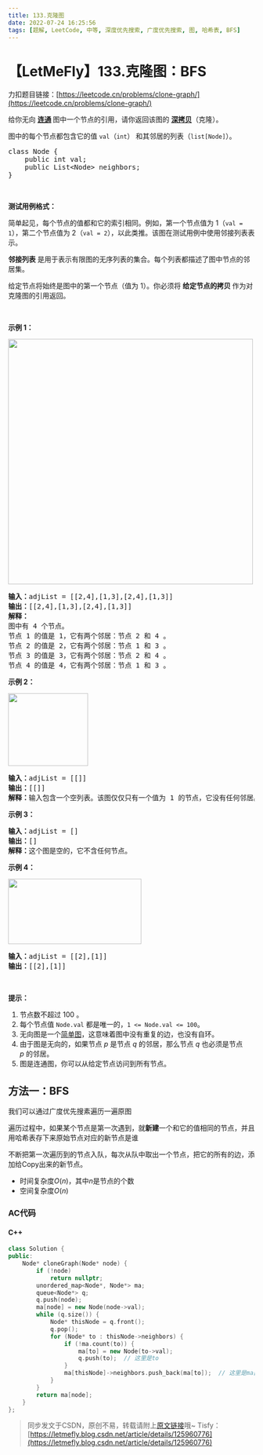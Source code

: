 ```yaml
---
title: 133.克隆图
date: 2022-07-24 16:25:56
tags: [题解, LeetCode, 中等, 深度优先搜索, 广度优先搜索, 图, 哈希表, BFS]
---
```


# 【LetMeFly】133.克隆图：BFS

力扣题目链接：[https://leetcode.cn/problems/clone-graph/](https://leetcode.cn/problems/clone-graph/)

<p>给你无向&nbsp;<strong><a href="https://baike.baidu.com/item/连通图/6460995?fr=aladdin" target="_blank">连通</a>&nbsp;</strong>图中一个节点的引用，请你返回该图的&nbsp;<a href="https://baike.baidu.com/item/深拷贝/22785317?fr=aladdin" target="_blank"><strong>深拷贝</strong></a>（克隆）。</p>

<p>图中的每个节点都包含它的值 <code>val</code>（<code>int</code>） 和其邻居的列表（<code>list[Node]</code>）。</p>

<pre>class Node {
    public int val;
    public List&lt;Node&gt; neighbors;
}</pre>

<p>&nbsp;</p>

<p><strong>测试用例格式：</strong></p>

<p>简单起见，每个节点的值都和它的索引相同。例如，第一个节点值为 1（<code>val = 1</code>），第二个节点值为 2（<code>val = 2</code>），以此类推。该图在测试用例中使用邻接列表表示。</p>

<p><strong>邻接列表</strong> 是用于表示有限图的无序列表的集合。每个列表都描述了图中节点的邻居集。</p>

<p>给定节点将始终是图中的第一个节点（值为 1）。你必须将&nbsp;<strong>给定节点的拷贝&nbsp;</strong>作为对克隆图的引用返回。</p>

<p>&nbsp;</p>

<p><strong>示例 1：</strong></p>

<!-- <p><img alt="" src="https://assets.leetcode-cn.com/aliyun-lc-upload/uploads/2020/02/01/133_clone_graph_question.png" style="height: 500px; width: 500px;"></p> -->
<p><img alt="" src="https://img-blog.csdnimg.cn/08c9bf3b85054cd39c6107e13f8b0f0e.png" style="height: 500px; width: 500px;"></p>

<pre><strong>输入：</strong>adjList = [[2,4],[1,3],[2,4],[1,3]]
<strong>输出：</strong>[[2,4],[1,3],[2,4],[1,3]]
<strong>解释：
</strong>图中有 4 个节点。
节点 1 的值是 1，它有两个邻居：节点 2 和 4 。
节点 2 的值是 2，它有两个邻居：节点 1 和 3 。
节点 3 的值是 3，它有两个邻居：节点 2 和 4 。
节点 4 的值是 4，它有两个邻居：节点 1 和 3 。
</pre>

<p><strong>示例 2：</strong></p>

<!-- <p><img alt="" src="https://assets.leetcode-cn.com/aliyun-lc-upload/uploads/2020/02/01/graph.png" style="height: 148px; width: 163px;"></p> -->
<p><img alt="" src="https://img-blog.csdnimg.cn/4379bcf1050345528a2f69ecadd03e4d.png" style="height: 148px; width: 163px;"></p>

<pre><strong>输入：</strong>adjList = [[]]
<strong>输出：</strong>[[]]
<strong>解释：</strong>输入包含一个空列表。该图仅仅只有一个值为 1 的节点，它没有任何邻居。
</pre>

<p><strong>示例 3：</strong></p>

<pre><strong>输入：</strong>adjList = []
<strong>输出：</strong>[]
<strong>解释：</strong>这个图是空的，它不含任何节点。
</pre>

<p><strong>示例 4：</strong></p>

<!-- <p><img alt="" src="https://assets.leetcode-cn.com/aliyun-lc-upload/uploads/2020/02/01/graph-1.png" style="height: 133px; width: 272px;"></p> -->
<p><img alt="" src="https://img-blog.csdnimg.cn/f9438857aacb42ca81f1b723cd85fe56.png" style="height: 133px; width: 272px;"></p>

<pre><strong>输入：</strong>adjList = [[2],[1]]
<strong>输出：</strong>[[2],[1]]</pre>

<p>&nbsp;</p>

<p><strong>提示：</strong></p>

<ol>
	<li>节点数不超过 100 。</li>
	<li>每个节点值&nbsp;<code>Node.val</code> 都是唯一的，<code>1 &lt;= Node.val &lt;= 100</code>。</li>
	<li>无向图是一个<a href="https://baike.baidu.com/item/简单图/1680528?fr=aladdin" target="_blank">简单图</a>，这意味着图中没有重复的边，也没有自环。</li>
	<li>由于图是无向的，如果节点 <em>p</em> 是节点 <em>q</em> 的邻居，那么节点 <em>q</em> 也必须是节点 <em>p</em>&nbsp;的邻居。</li>
	<li>图是连通图，你可以从给定节点访问到所有节点。</li>
</ol>


    
## 方法一：BFS

我们可以通过广度优先搜素遍历一遍原图

遍历过程中，如果某个节点是第一次遇到，就**新建**一个和它的值相同的节点，并且用哈希表存下来原始节点对应的新节点是谁

不断把第一次遍历到的节点入队，每次从队中取出一个节点，把它的所有的边，添加给Copy出来的新节点。

+ 时间复杂度$O(n)$，其中$n$是节点的个数
+ 空间复杂度$O(n)$

### AC代码

#### C++

```cpp
class Solution {
public:
    Node* cloneGraph(Node* node) {
        if (!node)
            return nullptr;
        unordered_map<Node*, Node*> ma;
        queue<Node*> q;
        q.push(node);
        ma[node] = new Node(node->val);
        while (q.size()) {
            Node* thisNode = q.front();
            q.pop();
            for (Node* to : thisNode->neighbors) {
                if (!ma.count(to)) {
                    ma[to] = new Node(to->val);
                    q.push(to);  // 这里是to
                }
                ma[thisNode]->neighbors.push_back(ma[to]);  // 这里是ma[thisNode]
            }
        }
        return ma[node];
    }
};
```

> 同步发文于CSDN，原创不易，转载请附上[原文链接](https://blog.tisfy.eu.org/2022/07/24/LeetCode%200133.%E5%85%8B%E9%9A%86%E5%9B%BE/)哦~
> Tisfy：[https://letmefly.blog.csdn.net/article/details/125960776](https://letmefly.blog.csdn.net/article/details/125960776)
